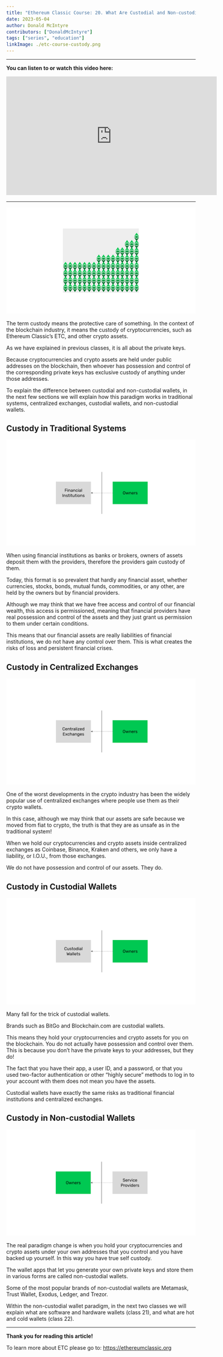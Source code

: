 ```yaml
---
title: "Ethereum Classic Course: 20. What Are Custodial and Non-custodial Wallets?"
date: 2023-05-04
author: Donald McIntyre
contributors: ["DonaldMcIntyre"]
tags: ["series", "education"]
linkImage: ./etc-course-custody.png
---
```


---
**You can listen to or watch this video here:**

<iframe width="560" height="315" src="https://www.youtube.com/embed/0V4UzW3g_xk" title="YouTube video player" frameborder="0" allow="accelerometer; autoplay; clipboard-write; encrypted-media; gyroscope; picture-in-picture; web-share" allowfullscreen></iframe>

---

![Custody](./1.png)

The term custody means the protective care of something. In the context of the blockchain industry, it means the custody of cryptocurrencies, such as Ethereum Classic’s ETC, and other crypto assets.

As we have explained in previous classes, it is all about the private keys. 

Because cryptocurrencies and crypto assets are held under public addresses on the blockchain, then whoever has possession and control of the corresponding private keys has exclusive custody of anything under those addresses.

To explain the difference between custodial and non-custodial wallets, in the next few sections we will explain how this paradigm works in traditional systems, centralized exchanges, custodial wallets, and non-custodial wallets.

## Custody in Traditional Systems

![Financial institutions control the assets.](./2.png)

When using financial institutions as banks or brokers, owners of assets deposit them with the providers, therefore the providers gain custody of them.

Today, this format is so prevalent that hardly any financial asset, whether currencies, stocks, bonds, mutual funds, commodities, or any other, are held by the owners but by financial providers.

Although we may think that we have free access and control of our financial wealth, this access is permissioned, meaning that financial providers have real possession and control of the assets and they just grant us permission to them under certain conditions.

This means that our financial assets are really liabilities of financial institutions, we do not have any control over them. This is what creates the risks of loss and persistent financial crises.

## Custody in Centralized Exchanges

![Centralized exchanges control the assets.](./3.png)

One of the worst developments in the crypto industry has been the widely popular use of centralized exchanges where people use them as their crypto wallets.

In this case, although we may think that our assets are safe because we moved from fiat to crypto, the truth is that they are as unsafe as in the traditional system!

When we hold our cryptocurrencies and crypto assets inside centralized exchanges as Coinbase, Binance, Kraken and others, we only have a liability, or I.O.U., from those exchanges. 

We do not have possession and control of our assets. They do.

## Custody in Custodial Wallets

![Custodial wallets control the assets.](./4.png)

Many fall for the trick of custodial wallets. 

Brands such as BitGo and Blockchain.com are custodial wallets. 

This means they hold your cryptocurrencies and crypto assets for you on the blockchain. You do not actually have possession and control over them. This is because you don’t have the private keys to your addresses, but they do!

The fact that you have their app, a user ID, and a password, or that you used two-factor authentication or other “highly secure” methods to log in to your account with them does not mean you have the assets.

Custodial wallets have exactly the same risks as traditional financial institutions and centralized exchanges.

## Custody in Non-custodial Wallets

![You control the assets.](./5.png)

The real paradigm change is when you hold your cryptocurrencies and crypto assets under your own addresses that you control and you have backed up yourself. In this way you have true self custody. 

The wallet apps that let you generate your own private keys and store them in various forms are called non-custodial wallets.

Some of the most popular brands of non-custodial wallets are Metamask, Trust Wallet, Exodus, Ledger, and Trezor.

Within the non-custodial wallet paradigm, in the next two classes we will explain what are software and hardware wallets (class 21), and what are hot and cold wallets (class 22). 

---

**Thank you for reading this article!**

To learn more about ETC please go to: https://ethereumclassic.org
